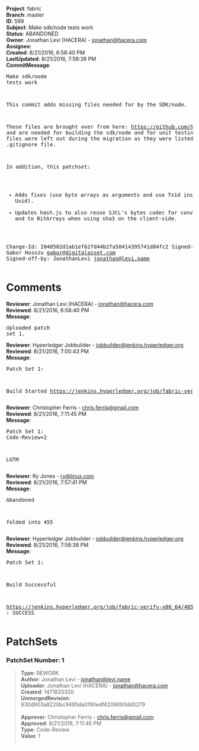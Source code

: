 <strong>Project</strong>: fabric<br><strong>Branch</strong>: master<br><strong>ID</strong>: 599<br><strong>Subject</strong>: Make sdk/node tests work<br><strong>Status</strong>: ABANDONED<br><strong>Owner</strong>: Jonathan Levi (HACERA) - jonathan@hacera.com<br><strong>Assignee</strong>:<br><strong>Created</strong>: 8/21/2016, 6:58:40 PM<br><strong>LastUpdated</strong>: 8/21/2016, 7:58:38 PM<br><strong>CommitMessage</strong>:<br><pre>Make sdk/node tests work

This commit adds missing files needed for by the SDK/node.

These files are brought over from here:
https://github.com/hyperledger/fabric/tree/master/sdk/node/lib, and are
needed for building the sdk/node and for unit testing. These files were
left out during the migration as they were listed in the .gitignore
file.

In addition, this patchset:
- Adds fixes (use byte arrays as arguments and use Txid instead of Uuid).
- Updates hash.js to also reuse SJCL's bytes codec for converting from and to BitArrays when using sha3 on the client-side.

Change-Id: I040502d1ab1ef62fd44b2fa58414395741d84fc2
Signed-off-by: Gabor Hosszu <gabor@digitalasset.com>
Signed-off-by: JonathanLevi <jonathan@levi.name>
</pre><h1>Comments</h1><strong>Reviewer</strong>: Jonathan Levi (HACERA) - jonathan@hacera.com<br><strong>Reviewed</strong>: 8/21/2016, 6:58:40 PM<br><strong>Message</strong>: <pre>Uploaded patch set 1.</pre><strong>Reviewer</strong>: Hyperledger Jobbuilder - jobbuilder@jenkins.hyperledger.org<br><strong>Reviewed</strong>: 8/21/2016, 7:00:43 PM<br><strong>Message</strong>: <pre>Patch Set 1:

Build Started https://jenkins.hyperledger.org/job/fabric-verify-x86_64/485/</pre><strong>Reviewer</strong>: Christopher Ferris - chris.ferris@gmail.com<br><strong>Reviewed</strong>: 8/21/2016, 7:11:45 PM<br><strong>Message</strong>: <pre>Patch Set 1: Code-Review+2

LGTM</pre><strong>Reviewer</strong>: Ry Jones - ry@linux.com<br><strong>Reviewed</strong>: 8/21/2016, 7:57:41 PM<br><strong>Message</strong>: <pre>Abandoned

folded into 455</pre><strong>Reviewer</strong>: Hyperledger Jobbuilder - jobbuilder@jenkins.hyperledger.org<br><strong>Reviewed</strong>: 8/21/2016, 7:58:38 PM<br><strong>Message</strong>: <pre>Patch Set 1:

Build Successful 

https://jenkins.hyperledger.org/job/fabric-verify-x86_64/485/ : SUCCESS</pre><h1>PatchSets</h1><h3>PatchSet Number: 1</h3><blockquote><strong>Type</strong>: REWORK<br><strong>Author</strong>: Jonathan Levi - jonathan@levi.name<br><strong>Uploader</strong>: Jonathan Levi (HACERA) - jonathan@hacera.com<br><strong>Created</strong>: 1471820320<br><strong>UnmergedRevision</strong>: 830d903a8220bc9485da0f90edf4208693dd3279<br><br><strong>Approver</strong>: Christopher Ferris - chris.ferris@gmail.com<br><strong>Approved</strong>: 8/21/2016, 7:11:45 PM<br><strong>Type</strong>: Code-Review<br><strong>Value</strong>: 1<br><br></blockquote>